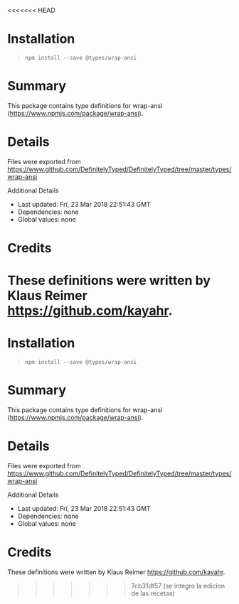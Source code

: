 <<<<<<< HEAD
# Installation
> `npm install --save @types/wrap-ansi`

# Summary
This package contains type definitions for wrap-ansi (https://www.npmjs.com/package/wrap-ansi).

# Details
Files were exported from https://www.github.com/DefinitelyTyped/DefinitelyTyped/tree/master/types/wrap-ansi

Additional Details
 * Last updated: Fri, 23 Mar 2018 22:51:43 GMT
 * Dependencies: none
 * Global values: none

# Credits
These definitions were written by Klaus Reimer <https://github.com/kayahr>.
=======
# Installation
> `npm install --save @types/wrap-ansi`

# Summary
This package contains type definitions for wrap-ansi (https://www.npmjs.com/package/wrap-ansi).

# Details
Files were exported from https://www.github.com/DefinitelyTyped/DefinitelyTyped/tree/master/types/wrap-ansi

Additional Details
 * Last updated: Fri, 23 Mar 2018 22:51:43 GMT
 * Dependencies: none
 * Global values: none

# Credits
These definitions were written by Klaus Reimer <https://github.com/kayahr>.
>>>>>>> 7cb31df57 (se integro la edicion de las recetas)

